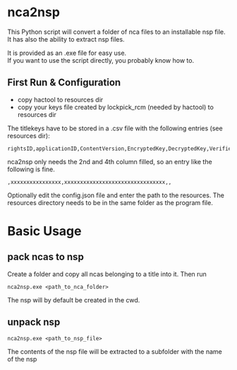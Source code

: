 # nca2nsp
This Python script will convert a folder of nca files to an installable nsp file.  
It has also the ability to extract nsp files.

It is provided as an .exe file for easy use.  
If you want to use the script directly, you probably know how to.

## First Run & Configuration
* copy hactool to resources dir
* copy your keys file created by lockpick_rcm (needed by hactool) to resources dir

The titlekeys have to be stored in a .csv file with the following entries (see resources dir):
```
rightsID,applicationID,ContentVersion,EncryptedKey,DecryptedKey,Verified
```
nca2nsp only needs the 2nd and 4th column filled, so an entry like the following is fine.
```
,xxxxxxxxxxxxxxxx,xxxxxxxxxxxxxxxxxxxxxxxxxxxxxxxx,,
```
Optionally edit the config.json file and enter the path to the resources.
The resources directory needs to be in the same folder as the program file.

# Basic Usage
## pack ncas to nsp
Create a folder and copy all ncas belonging to a title into it. Then run
```
nca2nsp.exe <path_to_nca_folder>
```
The nsp will by default be created in the cwd.

## unpack nsp
```
nca2nsp.exe <path_to_nsp_file>
```
The contents of the nsp file will be extracted to a subfolder with the name of the nsp
